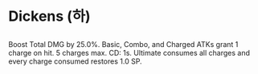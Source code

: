 # Dickens (하)

##

Boost Total DMG by 25.0%. Basic, Combo, and Charged ATKs grant 1 charge on hit. 5 charges max. CD: 1s. Ultimate consumes all charges and every charge consumed restores 1.0 SP.

